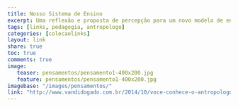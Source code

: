 ```yaml
---
title: Nosso Sistema de Ensino
excerpt: Uma reflexão e proposta de percepção para um novo modelo de ensino.
tags: [links, pedagogia, antropologo]
categories: [colecaolinks]
layout: link
share: true
toc: true
comments: true
image:
   teaser: pensamentos/pensamento1-400x200.jpg
   feature: pensamentos/pensamento1-400x200.jpg
imagebase: "/images/pensamentos/"
link: "http://www.vandidogado.com.br/2014/10/voce-conhece-o-antropologo-que-sofria.html"
---
```

